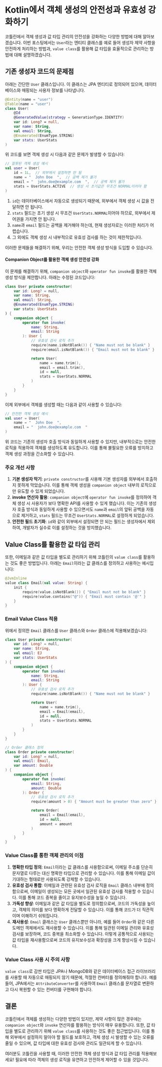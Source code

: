 # Kotlin에서 객체 생성의 안전성과 유효성 강화하기

코틀린에서 객체 생성과 값 타입 관리의 안전성을 강화하는 다양한 방법에 대해 알아보겠습니다. 이번 포스팅에서는 `User`라는 엔티티 클래스를 예로 들어 생성자 제약 사항을 안전하게 처리하는 방법과, `value class`를 활용해 값 타입을 효율적으로 관리하는 방법에 대해 설명하겠습니다.

## 기존 생성자 코드의 문제점

아래는 간단한 `User` 클래스입니다. 이 클래스는 JPA 엔티티로 정의되어 있으며, 데이터베이스와 매핑되는 사용자 정보를 나타냅니다.

```kotlin
@Entity(name = "user")
@Table(name = "user")
class User(
    @Id
    @GeneratedValue(strategy = GenerationType.IDENTITY)
    var id: Long? = null,
    var name: String,
    val email: String,
    @Enumerated(EnumType.STRING)
    var stats: UserStats
)
```

위 코드를 보면 객체 생성 시 다음과 같은 문제가 발생할 수 있습니다:

```kotlin
// 잘못된 객체 생성 예시
val user = User(
    id = 1L,  // 외부에서 설정하면 안 됨
    name = "  John Doe  ",  // 공백 제거 불가
    email = "  john.doe@example.com  ",  // 공백 제거 불가
    stats = UserStats.ACTIVE  // 생성 시 초기값은 무조건 NORMAL이어야 함
)
```

1. `id`는 데이터베이스에서 자동으로 생성되기 때문에, 외부에서 객체 생성 시 값을 전달하면 안 됩니다.
2. `stats` 필드는 초기 생성 시 무조건 `UserStats.NORMAL`이어야 하므로, 외부에서 제어권을 가지면 안 됩니다.
3. `name`과 `email` 필드는 공백을 제거해야 하는데, 현재 생성자로는 이러한 처리가 어렵습니다.
4. 그 외에도 객체 생성 시 내부적으로 유효성 검사를 하는 것이 제한적입니다.

이러한 문제들을 해결하기 위해, 우리는 안전한 객체 생성 방식을 도입할 수 있습니다.

#### Companion Object를 활용한 객체 생성 안전성 강화

이 문제를 해결하기 위해, `companion object`와 `operator fun invoke`를 활용한 객체 생성 방식을 제안합니다. 아래는 수정된 코드입니다:

```kotlin
class User private constructor(
    var id: Long? = null,
    var name: String,
    val email: String,
    @Enumerated(EnumType.STRING)
    var stats: UserStats
) {
    companion object {
        operator fun invoke(
            name: String,
            email: String
        ): User {
            // 유효성 검사 로직 추가
            require(name.isNotBlank()) { "Name must not be blank" }
            require(email.isNotBlank()) { "Email must not be blank" }

            return User(
                name = name.trim(),
                email = email.trim(),
                id = null,
                stats = UserStats.NORMAL
            )
        }
    }
}
```

이제 외부에서 객체를 생성할 때는 다음과 같이 사용할 수 있습니다:

```kotlin
// 안전한 객체 생성 예시
val user = User(
    name = "  John Doe  ",
    email = "  john.doe@example.com  "
)
```

위 코드는 기존의 생성자 호출 방식과 동일하게 사용할 수 있지만, 내부적으로는 안전한 로직을 적용하여 객체를 생성하도록 유도합니다. 이를 통해 불필요한 오류를 방지하고 객체 생성 과정을 간소화할 수 있습니다.

### 주요 개선 사항

1. **기본 생성자 막기**: `private constructor`를 사용해 기본 생성자를 외부에서 호출하지 못하게 막았습니다. 이를 통해 객체 생성을 `companion object` 내부의 로직으로만 유도할 수 있게 되었습니다.
2. **invoke 연산자 활용**: `companion object`에 `operator fun invoke`를 정의하여 객체 생성 시 사용자가 보다 명확한 API를 사용할 수 있게 했습니다. 이는 기존의 생성자 호출 방식과 동일하게 사용할 수 있으면서도 `name`과 `email`의 앞뒤 공백을 자동으로 제거하고, `stats` 필드는 무조건 `UserStats.NORMAL`로 설정하게 되었습니다.
3. **안전한 필드 초기화**: `id`와 같이 외부에서 설정되면 안 되는 필드는 생성자에서 제외하여, 개발자가 실수로 이를 설정하는 것을 방지했습니다.

## Value Class를 활용한 값 타입 관리

또한, 이메일과 같은 값 타입을 별도로 관리하기 위해 코틀린의 `value class`를 활용하는 것도 좋은 방법입니다. 아래는 `Email`이라는 값 클래스를 정의하고 사용하는 예시입니다:

```kotlin
@JvmInline
value class Email(val value: String) {
    init {
        require(value.isNotBlank()) { "Email must not be blank" }
        require(value.contains("@")) { "Email must contain '@'" }
    }
}
```

### Email Value Class 적용

위에서 정의한 `Email` 클래스를 `User` 클래스와 `Order` 클래스에 적용해보겠습니다:

```kotlin
class User private constructor(
    var id: Long? = null,
    var name: String,
    val email: EJ
    var stats: UserStats
) {
    companion object {
        operator fun invoke(
            name: String,
            email: String
        ): User {
            // 유효성 검사 로직 추가
            require(name.isNotBlank()) { "Name must not be blank" }

            return User(
                name = name.trim(),
                email = Email(email),
                id = null,
                stats = UserStats.NORMAL
            )
        }
    }
}

// Order 클래스 정의
class Order private constructor(
    var id: Long? = null,
    val email: Email,
    var amount: Double
) {
    companion object {
        operator fun invoke(
            email: String,
            amount: Double
        ): Order {
            // 유효성 검사 로직 추가
            require(amount > 0) { "Amount must be greater than zero" }

            return Order(
                email = Email(email),
                id = null,
                amount = amount
            )
        }
    }
}
```

### Value Class를 통한 객체 관리의 이점

1. **명확한 타입 정의**: `Email`이라는 값 클래스를 사용함으로써, 이메일 주소를 단순히 문자열로 다루는 대신 명확한 타입으로 관리할 수 있습니다. 이를 통해 이메일 값이 기대하는 형태로만 사용되도록 강제할 수 있습니다.
2. **유효성 검사 통합**: 이메일과 관련된 유효성 검사 로직을 `Email` 클래스 내부에 정의함으로써, 이메일이 생성되는 모든 곳에서 일관된 유효성 검사를 적용할 수 있습니다. 이를 통해 코드 중복을 줄이고 유지보수성을 높일 수 있습니다.
3. **가독성 향상**: 이메일과 같은 값 타입을 별도로 정의함으로써, 코드의 가독성을 높이고, 객체의 의미를 보다 명확하게 전달할 수 있습니다. 이를 통해 코드가 더 직관적이며 이해하기 쉬워집니다.
4. **재사용성**: `Email` 클래스는 `User` 클래스뿐만 아니라, 예를 들어 `Order`와 같은 다른 도메인 객체에서도 재사용할 수 있습니다. 이를 통해 일관된 이메일 관리와 유효성 검사를 보장하며, 코드 중복을 최소화할 수 있습니다. 이렇게 공통적으로 사용되는 값 타입을 재사용함으로써 코드의 유지보수성과 확장성을 크게 향상시킬 수 있습니다.

### Value Class 사용 시 주의 사항

`value class`로 감싼 타입은 JPA나 MongoDB와 같은 데이터베이스 접근 라이브러리를 사용할 때 자동으로 매핑되지 않기 때문에, 적절한 컨버터를 정의해줘야 합니다. 예를 들어, JPA에서는 `AttributeConverter`를 사용하여 `Email` 클래스를 문자열로 변환하고 다시 복원할 수 있는 컨버터를 구현해야 합니다.

## 결론

코틀린에서 객체를 생성하는 다양한 방법이 있지만, 제약 사항이 많은 경우에는 `companion object`와 `invoke` 연산자를 활용하는 방식이 매우 유용합니다. 또한, 값 타입을 별도로 관리하기 위해 `value class`를 사용하는 것도 좋은 접근법입니다. 이를 통해 외부에서 설정하지 말아야 할 필드를 보호하고, 객체 생성 시 발생할 수 있는 오류를 줄일 수 있으며, 값 타입에 대한 유효성 검사와 관리도 일관되게 할 수 있습니다.

여러분도 코틀린을 사용할 때, 이러한 안전한 객체 생성 방식과 값 타입 관리를 적용해보세요! 필요에 따라 객체의 생성 로직을 유연하고 안전하게 제어할 수 있을 것입니다.

